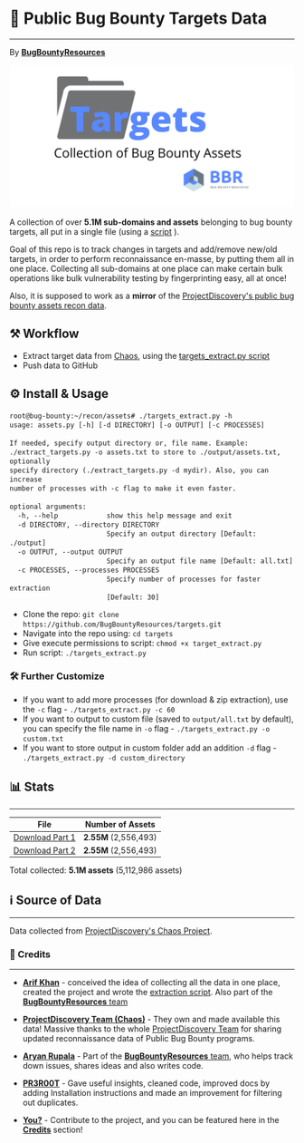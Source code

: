 # 📂 Public Bug Bounty Targets Data
---
By [**BugBountyResources**](https://github.com/BugBountyResources)

![Logo](logo_bbr.png)

A collection of over **5.1M sub-domains and assets** belonging to bug bounty targets, all put in a single file (using a [script](https://github.com/BugBountyResources/targets/blob/main/targets_extract.py) ).

Goal of this repo is to track changes in targets and add/remove new/old targets, in order to perform reconnaissance en-masse, by putting them all in one place.
Collecting all sub-domains at one place can make certain bulk operations like bulk vulnerability testing by fingerprinting easy, all at once!

Also, it is supposed to work as a **mirror** of the [ProjectDiscovery's public bug bounty assets recon data](https://chaos.projectdiscovery.io).

## ⚒️ Workflow
  - Extract target data from [Chaos](https://chaos.projectdiscovery.io/), using the [targets_extract.py script](https://github.com/BugBountyResources/targets/blob/main/targets_extract.py)
  - Push data to GitHub

## ⚙️ Install & Usage
```
root@bug-bounty:~/recon/assets# ./targets_extract.py -h
usage: assets.py [-h] [-d DIRECTORY] [-o OUTPUT] [-c PROCESSES]

If needed, specify output directory or, file name. Example:
./extract_targets.py -o assets.txt to store to ./output/assets.txt, optionally
specify directory (./extract_targets.py -d mydir). Also, you can increase
number of processes with -c flag to make it even faster.

optional arguments:
  -h, --help            show this help message and exit
  -d DIRECTORY, --directory DIRECTORY
                        Specify an output directory [Default: ./output]
  -o OUTPUT, --output OUTPUT
                        Specify an output file name [Default: all.txt]
  -c PROCESSES, --processes PROCESSES
                        Specify number of processes for faster extraction
                        [Default: 30]
  ```
  - Clone the repo: ```git clone https://github.com/BugBountyResources/targets.git```
  - Navigate into the repo using: ```cd targets```
  - Give execute permissions to script: ```chmod +x target_extract.py```
  - Run script: ```./targets_extract.py```
  
  ### 🛠️ Further Customize
  - If you want to add more processes (for download & zip extraction), use the `-c` flag - `./targets_extract.py -c 60`
  - If you want to output to custom file (saved to `output/all.txt` by default), you can specify the file name in `-o` flag - `./targets_extract.py -o custom.txt`
  - If you want to store output in custom folder add an addition `-d` flag - `./targets_extract.py -d custom_directory`

## 📊 Stats
---

| File                 | Number of Assets     |
|---------------------- | --------------------------|
| [Download Part 1](https://github.com/BugBountyResources/targets/raw/main/all_0.txt)       | **2.55M**  (2,556,493)             |
| [Download Part 2](https://github.com/BugBountyResources/targets/raw/main/all_1.txt)       | **2.55M**   (2,556,493)            |

Total collected: **5.1M assets** (5,112,986 assets)


## ℹ️ Source of Data
---
Data collected from [ProjectDiscovery's Chaos Project](https://chaos.projectdiscovery.io/).

### 🙌 Credits
---
  - [**Arif Khan**](https://twitter.com/payloadartist) - conceived the idea of collecting all the data in one place, created the project and wrote the [extraction script](https://github.com/BugBountyResources/targets/blob/main/targets_extract.py). Also part of the [**BugBountyResources** team](https://github.com/BugBountyResources)

  - [**ProjectDiscovery Team (Chaos)**](https://twitter.com/pdchaos) - They own and made available this data! Massive thanks to the whole [ProjectDiscovery Team](https://projectdiscovery.io) for sharing updated reconnaissance data of Public Bug Bounty programs. 
  
  - [**Aryan Rupala**](https://twitter.com/aryan_2808) - Part of the [**BugBountyResources** team](https://github.com/BugBountyResources), who helps track down issues, shares ideas and also writes code.
  
  - [**PR3R00T**](https://twitter.com/Pr3R00T) - Gave useful insights, cleaned code, improved docs by adding Installation instructions and made an improvement for filtering out duplicates.

  - [**You?**](https://github.com/BugBountyResources/targets/pulls) - Contribute to the project, and you can be featured here in the [**Credits**](https://github.com/BugBountyResources/targets/blob/main/README.md#-credits) section!

